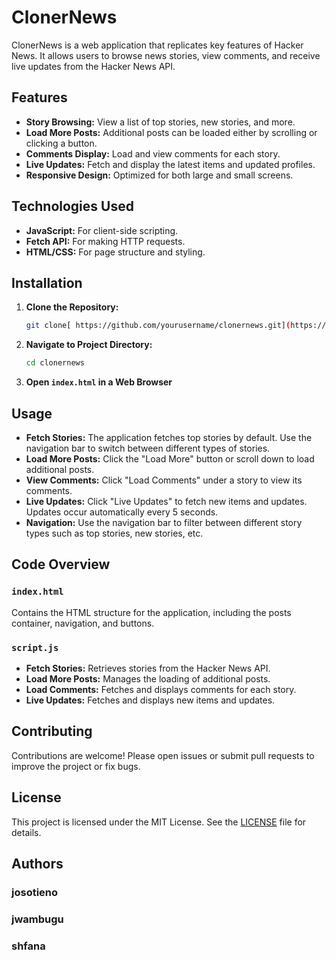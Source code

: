 # ClonerNews

ClonerNews is a web application that replicates key features of Hacker News. It allows users to browse news stories, view comments, and receive live updates from the Hacker News API.

## Features

- **Story Browsing:** View a list of top stories, new stories, and more.
- **Load More Posts:** Additional posts can be loaded either by scrolling or clicking a button.
- **Comments Display:** Load and view comments for each story.
- **Live Updates:** Fetch and display the latest items and updated profiles.
- **Responsive Design:** Optimized for both large and small screens.

## Technologies Used

- **JavaScript:** For client-side scripting.
- **Fetch API:** For making HTTP requests.
- **HTML/CSS:** For page structure and styling.

## Installation

1. **Clone the Repository:**

   ```bash
   git clone[ https://github.com/yourusername/clonernews.git](https://learn.zone01kisumu.ke/git/josotieno/clonernews.git)
   ```

2. **Navigate to Project Directory:**

   ```bash
   cd clonernews
   ```

3. **Open `index.html` in a Web Browser**

## Usage

- **Fetch Stories:** The application fetches top stories by default. Use the navigation bar to switch between different types of stories.
- **Load More Posts:** Click the "Load More" button or scroll down to load additional posts.
- **View Comments:** Click "Load Comments" under a story to view its comments.
- **Live Updates:** Click "Live Updates" to fetch new items and updates. Updates occur automatically every 5 seconds.
- **Navigation:** Use the navigation bar to filter between different story types such as top stories, new stories, etc.

## Code Overview

### `index.html`

Contains the HTML structure for the application, including the posts container, navigation, and buttons.

### `script.js`

- **Fetch Stories:** Retrieves stories from the Hacker News API.
- **Load More Posts:** Manages the loading of additional posts.
- **Load Comments:** Fetches and displays comments for each story.
- **Live Updates:** Fetches and displays new items and updates.

## Contributing

Contributions are welcome! Please open issues or submit pull requests to improve the project or fix bugs.

## License

This project is licensed under the MIT License. See the [LICENSE](LICENSE) file for details.

## Authors

### josotieno

### jwambugu

### shfana